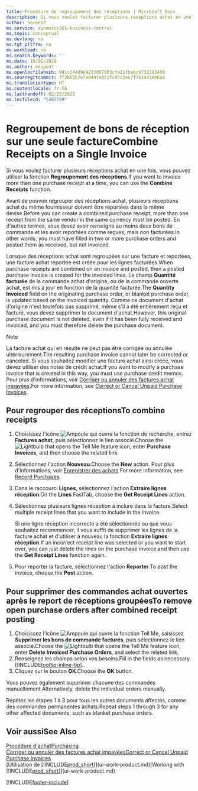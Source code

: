 ```yaml
---
title: Procédure de regroupement des réceptions | Microsoft Docs
description: Si vous voulez facturer plusieurs réceptions achat en une fois, vous pouvez utiliser la fonction Regroupement des réceptions.
author: SorenGP
ms.service: dynamics365-business-central
ms.topic: conceptual
ms.devlang: na
ms.tgt_pltfrm: na
ms.workload: na
ms.search.keywords: ''
ms.date: 10/01/2020
ms.author: edupont
ms.openlocfilehash: 991c244d9e9233067903cfe21fbabcb732293490
ms.sourcegitcommit: ff2b55b7e790447e0c1fcd5c2ec7f7610338ebaa
ms.translationtype: HT
ms.contentlocale: fr-CA
ms.lasthandoff: 02/15/2021
ms.locfileid: "5387709"
---
```

# <a name="combine-receipts-on-a-single-invoice"></a><span data-ttu-id="45e83-103">Regroupement de bons de réception sur une seule facture</span><span class="sxs-lookup"><span data-stu-id="45e83-103">Combine Receipts on a Single Invoice</span></span>

<span data-ttu-id="45e83-104">Si vous voulez facturer plusieurs réceptions achat en une fois, vous pouvez utiliser la fonction **Regroupement des réceptions**.</span><span class="sxs-lookup"><span data-stu-id="45e83-104">If you want to invoice more than one purchase receipt at a time, you can use the **Combine Receipts** function.</span></span>  

<span data-ttu-id="45e83-105">Avant de pouvoir regrouper des réceptions achat, plusieurs réceptions achat du même fournisseur doivent être reportées dans la même devise.</span><span class="sxs-lookup"><span data-stu-id="45e83-105">Before you can create a combined purchase receipt, more than one receipt from the same vendor in the same currency must be posted.</span></span> <span data-ttu-id="45e83-106">En d'autres termes, vous devez avoir renseigné au moins deux bons de commande et les avoir reportées comme reçues, mais non facturées.</span><span class="sxs-lookup"><span data-stu-id="45e83-106">In other words, you must have filled in two or more purchase orders and posted them as received, but not invoiced.</span></span>  

<span data-ttu-id="45e83-107">Lorsque des réceptions achat sont regroupées sur une facture et reportées, une facture achat reportée est créée pour les lignes facturées.</span><span class="sxs-lookup"><span data-stu-id="45e83-107">When purchase receipts are combined on an invoice and posted, then a posted purchase invoice is created for the invoiced lines.</span></span> <span data-ttu-id="45e83-108">Le champ **Quantité facturée** de la commande achat d'origine, ou de la commande ouverte achat, est mis à jour en fonction de la quantité facturée.</span><span class="sxs-lookup"><span data-stu-id="45e83-108">The **Quantity Invoiced** field on the originating purchase order, or blanket purchase order, is updated based on the invoiced quantity.</span></span> <span data-ttu-id="45e83-109">Comme ce document d'achat d'origine n'est toutefois pas supprimé, même s'il a été entièrement reçu et facturé, vous devez supprimer le document d'achat.</span><span class="sxs-lookup"><span data-stu-id="45e83-109">However, this original purchase document is not deleted, even if it has been fully received and invoiced, and you must therefore delete the purchase document.</span></span>  

> [!NOTE]
> <span data-ttu-id="45e83-110">La facture achat qui en résulte ne peut pas être corrigée ou annulée ultérieurement.</span><span class="sxs-lookup"><span data-stu-id="45e83-110">The resulting purchase invoice cannot later be corrected or canceled.</span></span> <span data-ttu-id="45e83-111">Si vous souhaitez modifier une facture achat ainsi créée, vous devez utiliser des notes de crédit achat.</span><span class="sxs-lookup"><span data-stu-id="45e83-111">If you want to modify a purchase invoice that is created in this way, you must use purchase credit memos.</span></span> <span data-ttu-id="45e83-112">Pour plus d'informations, voir [Corriger ou annuler des factures achat impayées](purchasing-how-correct-cancel-unpaid-purchase-invoices.md).</span><span class="sxs-lookup"><span data-stu-id="45e83-112">For more information, see [Correct or Cancel Unpaid Purchase Invoices](purchasing-how-correct-cancel-unpaid-purchase-invoices.md).</span></span>

## <a name="to-combine-receipts"></a><span data-ttu-id="45e83-113">Pour regrouper des réceptions</span><span class="sxs-lookup"><span data-stu-id="45e83-113">To combine receipts</span></span>

1. <span data-ttu-id="45e83-114">Choisissez l'icône ![Ampoule qui ouvre la fonction de recherche](media/ui-search/search_small.png "Dites-moi ce que vous voulez faire"), entrez **Factures achat**, puis sélectionnez le lien associé.</span><span class="sxs-lookup"><span data-stu-id="45e83-114">Choose the ![Lightbulb that opens the Tell Me feature](media/ui-search/search_small.png "Tell me what you want to do") icon, enter **Purchase Invoices**, and then choose the related link.</span></span>  
2. <span data-ttu-id="45e83-115">Sélectionnez l'action **Nouveau**.</span><span class="sxs-lookup"><span data-stu-id="45e83-115">Choose the **New** action.</span></span> <span data-ttu-id="45e83-116">Pour plus d'informations, voir [Enregistrer des achats](purchasing-how-record-purchases.md).</span><span class="sxs-lookup"><span data-stu-id="45e83-116">For more information, see [Record Purchases](purchasing-how-record-purchases.md).</span></span>  
3. <span data-ttu-id="45e83-117">Dans le raccourci **Lignes**, sélectionnez l'action **Extraire lignes réception**.</span><span class="sxs-lookup"><span data-stu-id="45e83-117">On the **Lines** FastTab, choose the **Get Receipt Lines** action.</span></span>  
4. <span data-ttu-id="45e83-118">Sélectionnez plusieurs lignes réception à inclure dans la facture.</span><span class="sxs-lookup"><span data-stu-id="45e83-118">Select multiple receipt lines that you want to include in the invoice.</span></span>  

    <span data-ttu-id="45e83-119">Si une ligne réception incorrecte a été sélectionnée ou que vous souhaitez recommencer, il vous suffit de supprimer les lignes de la facture achat et d'utiliser à nouveau la fonction **Extraire lignes réception**.</span><span class="sxs-lookup"><span data-stu-id="45e83-119">If an incorrect receipt line was selected or you want to start over, you can just delete the lines on the purchase invoice and then use the **Get Receipt Lines** function again.</span></span>  
5. <span data-ttu-id="45e83-120">Pour reporter la facture, sélectionnez l'action **Reporter**.</span><span class="sxs-lookup"><span data-stu-id="45e83-120">To post the invoice, choose the **Post** action.</span></span>  

## <a name="to-remove-open-purchase-orders-after-combined-receipt-posting"></a><span data-ttu-id="45e83-121">Pour supprimer des commandes achat ouvertes après le report de réceptions groupées</span><span class="sxs-lookup"><span data-stu-id="45e83-121">To remove open purchase orders after combined receipt posting</span></span>

1. <span data-ttu-id="45e83-122">Choisissez l'icône ![Ampoule qui ouvre la fonction Tell Me](media/ui-search/search_small.png "Dites-moi ce que vous voulez faire"), saisissez **Supprimer les bons de commande facturés**, puis sélectionnez le lien associé.</span><span class="sxs-lookup"><span data-stu-id="45e83-122">Choose the ![Lightbulb that opens the Tell Me feature](media/ui-search/search_small.png "Tell me what you want to do") icon, enter **Delete Invoiced Purchase Orders**, and select the related link.</span></span>  
2. <span data-ttu-id="45e83-123">Renseignez les champs selon vos besoins.</span><span class="sxs-lookup"><span data-stu-id="45e83-123">Fill in the fields as necessary.</span></span> [!INCLUDE[tooltip-inline-tip](includes/tooltip-inline-tip_md.md)]<span data-ttu-id="45e83-124">.</span><span class="sxs-lookup"><span data-stu-id="45e83-124">.</span></span>
3. <span data-ttu-id="45e83-125">Cliquez sur le bouton **OK**.</span><span class="sxs-lookup"><span data-stu-id="45e83-125">Choose the **OK** button.</span></span>  

<span data-ttu-id="45e83-126">Vous pouvez également supprimer chacune des commandes manuellement.</span><span class="sxs-lookup"><span data-stu-id="45e83-126">Alternatively, delete the individual orders manually.</span></span>

<span data-ttu-id="45e83-127">Répétez les étapes 1 à 3 pour tous les autres documents affectés, comme des commandes permanentes achats.</span><span class="sxs-lookup"><span data-stu-id="45e83-127">Repeat steps 1 through 3 for any other affected documents, such as blanket purchase orders.</span></span>

## <a name="see-also"></a><span data-ttu-id="45e83-128">Voir aussi</span><span class="sxs-lookup"><span data-stu-id="45e83-128">See Also</span></span>

[<span data-ttu-id="45e83-129">Procédure d'achat</span><span class="sxs-lookup"><span data-stu-id="45e83-129">Purchasing</span></span>](purchasing-manage-purchasing.md)  
[<span data-ttu-id="45e83-130">Corriger ou annuler des factures achat impayées</span><span class="sxs-lookup"><span data-stu-id="45e83-130">Correct or Cancel Unpaid Purchase Invoices</span></span>](purchasing-how-correct-cancel-unpaid-purchase-invoices.md)  
<span data-ttu-id="45e83-131">[Utilisation de [!INCLUDE[prod_short](includes/prod_short.md)]](ui-work-product.md)</span><span class="sxs-lookup"><span data-stu-id="45e83-131">[Working with [!INCLUDE[prod_short](includes/prod_short.md)]](ui-work-product.md)</span></span>  


[!INCLUDE[footer-include](includes/footer-banner.md)]